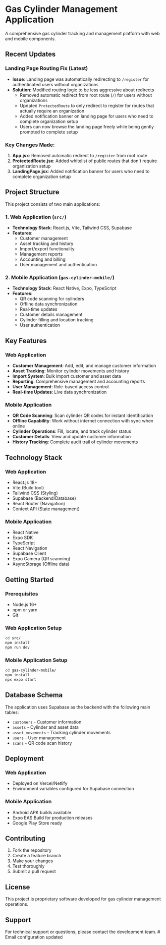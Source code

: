 # Gas Cylinder Management Application

A comprehensive gas cylinder tracking and management platform with web and mobile components.

## Recent Updates

### Landing Page Routing Fix (Latest)
- **Issue**: Landing page was automatically redirecting to `/register` for authenticated users without organizations
- **Solution**: Modified routing logic to be less aggressive about redirects
  - Removed automatic redirect from root route (`/`) for users without organizations
  - Updated `ProtectedRoute` to only redirect to register for routes that actually require an organization
  - Added notification banner on landing page for users who need to complete organization setup
  - Users can now browse the landing page freely while being gently prompted to complete setup

### Key Changes Made:
1. **App.jsx**: Removed automatic redirect to `/register` from root route
2. **ProtectedRoute.jsx**: Added whitelist of public routes that don't require organization setup
3. **LandingPage.jsx**: Added notification banner for users who need to complete organization setup

## Project Structure

This project consists of two main applications:

### 1. Web Application (`src/`)
- **Technology Stack**: React.js, Vite, Tailwind CSS, Supabase
- **Features**:
  - Customer management
  - Asset tracking and history
  - Import/export functionality
  - Management reports
  - Accounting and billing
  - User management and authentication

### 2. Mobile Application (`gas-cylinder-mobile/`)
- **Technology Stack**: React Native, Expo, TypeScript
- **Features**:
  - QR code scanning for cylinders
  - Offline data synchronization
  - Real-time updates
  - Customer details management
  - Cylinder filling and location tracking
  - User authentication

## Key Features

### Web Application
- **Customer Management**: Add, edit, and manage customer information
- **Asset Tracking**: Monitor cylinder movements and history
- **Import System**: Bulk import customer and asset data
- **Reporting**: Comprehensive management and accounting reports
- **User Management**: Role-based access control
- **Real-time Updates**: Live data synchronization

### Mobile Application
- **QR Code Scanning**: Scan cylinder QR codes for instant identification
- **Offline Capability**: Work without internet connection with sync when online
- **Cylinder Operations**: Fill, locate, and track cylinder status
- **Customer Details**: View and update customer information
- **History Tracking**: Complete audit trail of cylinder movements

## Technology Stack

### Web Application
- React.js 18+
- Vite (Build tool)
- Tailwind CSS (Styling)
- Supabase (Backend/Database)
- React Router (Navigation)
- Context API (State management)

### Mobile Application
- React Native
- Expo SDK
- TypeScript
- React Navigation
- Supabase Client
- Expo Camera (QR scanning)
- AsyncStorage (Offline data)

## Getting Started

### Prerequisites
- Node.js 16+ 
- npm or yarn
- Git

### Web Application Setup
```bash
cd src/
npm install
npm run dev
```

### Mobile Application Setup
```bash
cd gas-cylinder-mobile/
npm install
npx expo start
```

## Database Schema

The application uses Supabase as the backend with the following main tables:
- `customers` - Customer information
- `assets` - Cylinder and asset data
- `asset_movements` - Tracking cylinder movements
- `users` - User management
- `scans` - QR code scan history

## Deployment

### Web Application
- Deployed on Vercel/Netlify
- Environment variables configured for Supabase connection

### Mobile Application
- Android APK builds available
- Expo EAS Build for production releases
- Google Play Store ready

## Contributing

1. Fork the repository
2. Create a feature branch
3. Make your changes
4. Test thoroughly
5. Submit a pull request

## License

This project is proprietary software developed for gas cylinder management operations.

## Support

For technical support or questions, please contact the development team. #   E m a i l   c o n f i g u r a t i o n   u p d a t e d  
 